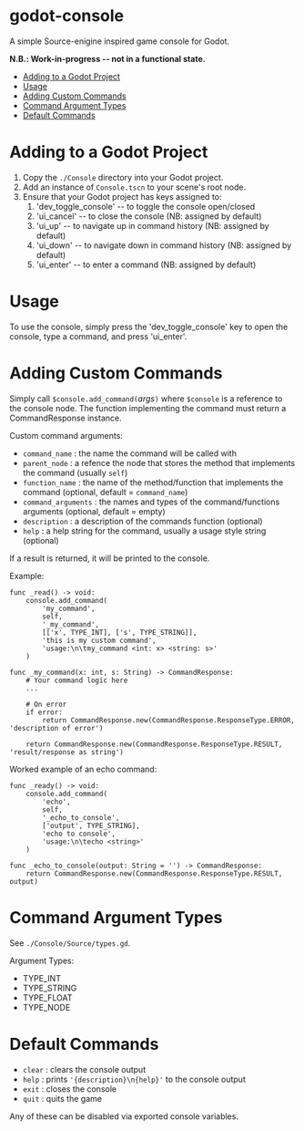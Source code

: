 # godot-console <!-- omit in toc -->
A simple Source-enigine inspired game console for Godot.

**N.B.: Work-in-progress -- not in a functional state.**

- [Adding to a Godot Project](#adding-to-a-godot-project)
- [Usage](#usage)
- [Adding Custom Commands](#adding-custom-commands)
- [Command Argument Types](#command-argument-types)
- [Default Commands](#default-commands)

# Adding to a Godot Project
1. Copy the `./Console` directory into your Godot project.
2. Add an instance of `Console.tscn` to your scene's root node.
3. Ensure that your Godot project has keys assigned to:
    1. 'dev_toggle_console' -- to toggle the console open/closed
    2. 'ui_cancel' -- to close the console   (NB: assigned by default)
    3. 'ui_up' -- to navigate up in command history  (NB: assigned by default)
    4. 'ui_down' -- to navigate down in command history  (NB: assigned by default)
    5. 'ui_enter' -- to enter a command  (NB: assigned by default)

# Usage
To use the console, simply press the 'dev_toggle_console' key to open the console,
type a command, and press 'ui_enter'.

# Adding Custom Commands
Simply call `$console.add_command(`*args*`)` where `$console` is a reference to the
console node. The function implementing the command must return a CommandResponse instance.

Custom command arguments:
- `command_name` : the name the command will be called with
- `parent_node` : a refence the node that stores the method that implements the command (usually `self`)
- `function_name` : the name of the method/function that implements the command (optional, default = `command_name`)
- `command_arguments` : the names and types of the command/functions arguments (optional, default = empty)
- `description` : a description of the commands function (optional)
- `help` : a help string for the command, usually a usage style string (optional)

If a result is returned, it will be printed to the console.

Example:
```GDScript
func _read() -> void:
    console.add_command(
        'my_command',
        self,
        '_my_command',
        [['x', TYPE_INT], ['s', TYPE_STRING]],
        'this is my custom command',
        'usage:\n\tmy_command <int: x> <string: s>'
    )

func _my_command(x: int, s: String) -> CommandResponse:
    # Your command logic here
    ...

    # On error
    if error:
        return CommandResponse.new(CommandResponse.ResponseType.ERROR, 'description of error')
    
    return CommandResponse.new(CommandResponse.ResponseType.RESULT, 'result/response as string')
```

Worked example of an echo command:
```GDScript
func _ready() -> void:
    console.add_command(
        'echo',
        self,
        '_echo_to_console',
        ['output', TYPE_STRING],
        'echo to console',
        'usage:\n\techo <string>'
    )

func _echo_to_console(output: String = '') -> CommandResponse:
    return CommandResponse.new(CommandResponse.ResponseType.RESULT, output)
```

# Command Argument Types
See `./Console/Source/types.gd`.

Argument Types:
- TYPE_INT
- TYPE_STRING
- TYPE_FLOAT
- TYPE_NODE


# Default Commands
- `clear` : clears the console output
- `help` : prints `'{description}\n{help}'` to the console output
- `exit` : closes the console
- `quit` : quits the game

Any of these can be disabled via exported console variables.
